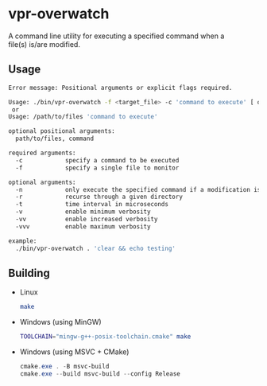 # vpr-overwatch
A command line utility for executing a specified command when a  
file(s) is/are modified.

## Usage
```bash
Error message: Positional arguments or explicit flags required.

Usage: ./bin/vpr-overwatch -f <target_file> -c 'command to execute' [ optional arguments> ]
 or
Usage: /path/to/files 'command to execute'

optional positional arguments:
  path/to/files, command

required arguments:
  -c            specify a command to be executed
  -f            specify a single file to monitor

optional arguments:
  -n            only execute the specified command if a modification is detected
  -r            recurse through a given directory
  -t            time interval in microseconds
  -v            enable minimum verbosity
  -vv           enable increased verbosity
  -vvv          enable maximum verbosity

example:
  ./bin/vpr-overwatch . 'clear && echo testing'
```

## Building
- Linux
  ```bash
  make
  ```
- Windows (using MinGW)
  ```bash
  TOOLCHAIN="mingw-g++-posix-toolchain.cmake" make
  ```
- Windows (using MSVC + CMake)
  ```powershell
  cmake.exe . -B msvc-build
  cmake.exe --build msvc-build --config Release
  ```
